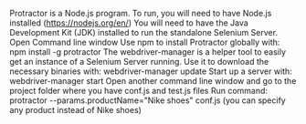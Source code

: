 Protractor is a Node.js program. To run, you will need to have Node.js installed  (https://nodejs.org/en/)
You will need to have the Java Development Kit (JDK) installed to run the standalone Selenium Server.
Open Command line window
Use npm to install Protractor globally with:  npm install -g protractor
The webdriver-manager is a helper tool to easily get an instance of a Selenium Server running. Use it to download the necessary binaries with:  webdriver-manager update
Start up a server with: webdriver-manager start
Open another command line window and go to the project folder where you have conf.js and test.js files
Run command: protractor --params.productName="Nike shoes" conf.js  (you can specify any product instead of Nike shoes)
